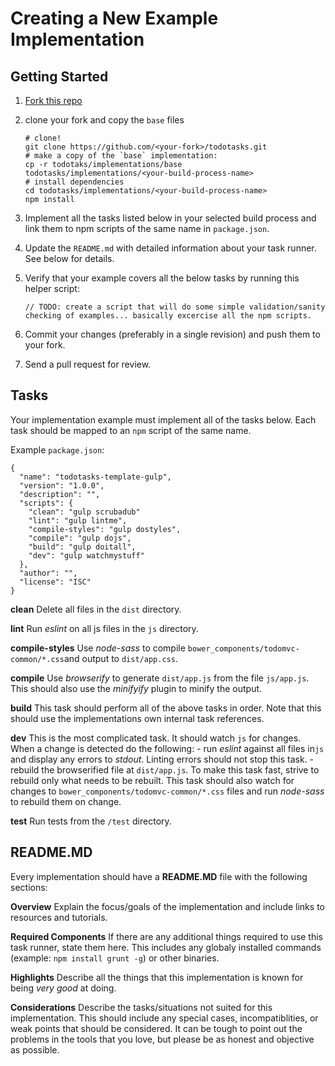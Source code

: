 Creating a New Example Implementation
============

Getting Started
---
1. [Fork this repo](https://github.com/ericelliott/todotasks/fork)

2. clone your fork and copy the `base` files
    ```
    # clone!
    git clone https://github.com/<your-fork>/todotasks.git
    # make a copy of the `base` implementation:
    cp -r todotaks/implementations/base todotasks/implementations/<your-build-process-name>
    # install dependencies
    cd todotasks/implementations/<your-build-process-name>
    npm install
    ```

3. Implement all the tasks listed below in your selected build process and link them to npm scripts of the same name  in `package.json`.

4. Update the `README.md` with detailed information about your task runner. See below for details.

5. Verify that your example covers all the below tasks by running this helper script:
    ```
    // TODO: create a script that will do some simple validation/sanity checking of examples... basically excercise all the npm scripts.
    ```
6. Commit your changes (preferably in a single revision) and push them to your fork.

7. Send a pull request for review.

Tasks
---
Your implementation example must implement all of the tasks below. Each task should be mapped to an `npm` script of the same name.

Example `package.json`:
```
{
  "name": "todotasks-template-gulp",
  "version": "1.0.0",
  "description": "",
  "scripts": {
    "clean": "gulp scrubadub"
    "lint": "gulp lintme",
    "compile-styles": "gulp dostyles",
    "compile": "gulp dojs",
    "build": "gulp doitall",
    "dev": "gulp watchmystuff"
  },
  "author": "",
  "license": "ISC"
}
```

**clean**
Delete all files in the `dist` directory.

**lint**
Run *eslint* on all js files in the `js` directory.

**compile-styles**
Use *node-sass* to compile `bower_components/todomvc-common/*.css`and output to `dist/app.css`.

**compile**
Use *browserify* to generate `dist/app.js` from the file `js/app.js`. This should also use the *minifyify* plugin to minify the output.

**build**
This task should perform all of the above tasks in order. Note that this should use the implementations own internal task references.

**dev**
This is the most complicated task. It should watch `js` for changes. When a change is detected do the following:
    - run *eslint* against all files in`js` and display any errors to *stdout*. Linting errors should not stop this task.
    - rebuild the browserified file at `dist/app.js`. To make this task fast, strive to rebuild only what needs to be rebuilt.
 This task should also watch for changes to `bower_components/todomvc-common/*.css` files and run *node-sass* to rebuild them on change.

**test**
Run tests from the `/test` directory.


README.MD
---
Every implementation should have a **README.MD** file with the following sections:

**Overview**
Explain the focus/goals of the implementation and include links to resources and tutorials.

**Required Components**
If there are any additional things required to use this task runner, state them here. This includes any globaly installed commands (example: `npm install grunt -g`) or other binaries.

**Highlights**
Describe all the things that this implementation is known for being *very good* at doing.

**Considerations**
Describe the tasks/situations not suited for this implementation. This should include any special cases, incompatiblities, or weak points that should be considered. It can be tough to point out the problems in the tools that you love, but please be as honest and objective as possible.
